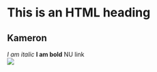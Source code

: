 <!DOCTYPE html>
<title>Kameron's Homepage</title>
<body>
<h1>This is an HTML heading</h1>
<h2>Kameron</h2>
<i>I am italic</i>
<b>I am bold</b>
<a ref="https://niagara.edu">NU link</a>
<br>
<img src="https://www.courseseye.com/universitylogos/6231.jpg">
</body>
</html>
